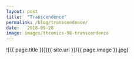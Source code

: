 ```yaml
---
layout: post
title:  "Transcendence"
permalink: /blog/transcendence/
date:   2018-09-28
image: images/ttcomics-98-transcendence
---
```

![{{ page.title }}]({{ site.url }}/{{ page.image }}.jpg)
